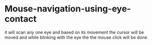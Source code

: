 # Mouse-navigation-using-eye-contact
it will scan any one eye and based on its movement 
the cursor will be moved and while blinking with the
eye the the mouse click will be done
